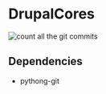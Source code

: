 # DrupalCores
![count all the git commits](https://github.com/ericduran/drupalcores/raw/pystart/img.jpg)

## Dependencies

* pythong-git
